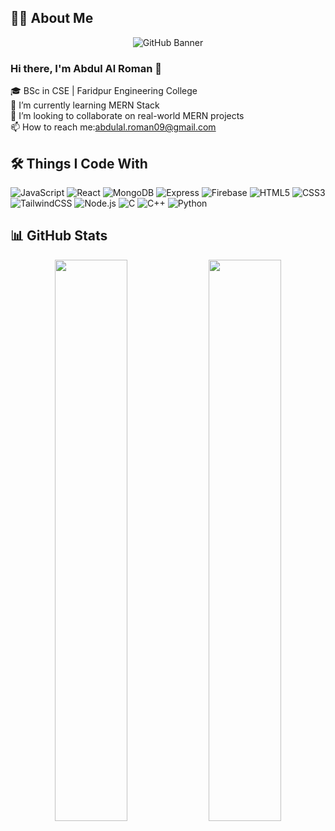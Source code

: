 ## 👨‍💻 About Me
<p align="center">
  <img src="https://i.ibb.co/Y7HW00bD/wp8903933-mern-stack-wallpapers.jpg" alt="GitHub Banner" />
</p>

### Hi there, I'm Abdul Al Roman 👋

🎓 BSc in CSE | Faridpur Engineering College  
🌱 I’m currently learning MERN Stack  
💼 I’m looking to collaborate on real-world MERN projects  
📫 How to reach me:abdulal.roman09@gmail.com

## 🛠️ Things I Code With

![JavaScript](https://img.shields.io/badge/-JavaScript-F7DF1E?logo=javascript&logoColor=black&style=flat-square)
![React](https://img.shields.io/badge/-React-61DAFB?logo=react&logoColor=black&style=flat-square)
![MongoDB](https://img.shields.io/badge/-MongoDB-47A248?logo=mongodb&logoColor=white&style=flat-square)
![Express](https://img.shields.io/badge/-Express.js-000000?logo=express&logoColor=white&style=flat-square)
![Firebase](https://img.shields.io/badge/-Firebase-FFCA28?logo=firebase&logoColor=black&style=flat-square)
![HTML5](https://img.shields.io/badge/-HTML5-E34F26?logo=html5&logoColor=white&style=flat-square)
![CSS3](https://img.shields.io/badge/-CSS3-1572B6?logo=css3&logoColor=white&style=flat-square)
![TailwindCSS](https://img.shields.io/badge/-TailwindCSS-38B2AC?logo=tailwind-css&logoColor=white&style=flat-square)
![Node.js](https://img.shields.io/badge/-Node.js-339933?logo=node.js&logoColor=white&style=flat-square)
![C](https://img.shields.io/badge/-C-00599C?logo=c&logoColor=white&style=flat-square)
![C++](https://img.shields.io/badge/-C++-00599C?logo=c%2B%2B&logoColor=white&style=flat-square)
![Python](https://img.shields.io/badge/-Python-3776AB?logo=python&logoColor=white&style=flat-square)

## 📊 GitHub Stats

<div align="center">

<!-- GitHub Stats -->
<img src="https://github-readme-stats.vercel.app/api?username=Abdulal-noman&show_icons=true&theme=default" width="48%" />

<!-- Top Languages -->
<img src="https://github-readme-stats.vercel.app/api/top-langs/?username=Abdulal-noman&layout=compact&theme=default" width="48%" />

</div>
